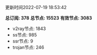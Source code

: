 更新时间2022-07-19 18:53:42

**总订阅: 378**
**总节点: 15523**
**有效节点: 3083**
- v2ray节点: 1843
- ss节点: 985
- ssr节点: 9
- trojan节点: 246
